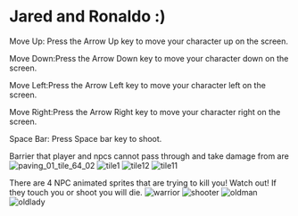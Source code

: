 # Jared and Ronaldo :)

Move Up: Press the Arrow Up key to move your character up on the screen.

Move Down:Press the Arrow Down key to move your character down on the screen.

Move Left:Press the Arrow Left key to move your character left on the screen.

Move Right:Press the Arrow Right key to move your character right on the screen.

Space Bar: Press Space bar key to shoot. 

Barrier that player and npcs cannot pass through and take damage from are ![paving_01_tile_64_02](https://github.com/jaredjplante/Comp426_Project3/assets/96274077/15aa22fb-6f65-4bfb-be68-d5df852a44ec)
![tile1](https://github.com/jaredjplante/Comp426_Project3/assets/96274077/30510a13-132d-4719-926f-9c52ade12fc3)
![tile12](https://github.com/jaredjplante/Comp426_Project3/assets/96274077/2b07be07-3a84-420b-bb86-f562b8715d08)
![tile11](https://github.com/jaredjplante/Comp426_Project3/assets/96274077/a7863514-93cf-4d22-bdd7-0c4c36c4ca6c)


There are 4 NPC animated sprites that are trying to kill you! Watch out! If they touch you or shoot you will die. ![warrior](https://github.com/jaredjplante/Comp426_Project3/assets/96274077/c50f9670-2f94-4c88-a45d-2917de7d1e6a)
![shooter](https://github.com/jaredjplante/Comp426_Project3/assets/96274077/f9640602-5e7b-4e2f-8909-44a25396ab8f)
![oldman](https://github.com/jaredjplante/Comp426_Project3/assets/96274077/225afe4d-e0d9-417a-9d70-43557d378146)
![oldlady](https://github.com/jaredjplante/Comp426_Project3/assets/96274077/df168db0-d6f5-4ecb-97ab-9999ad73cbf3)
